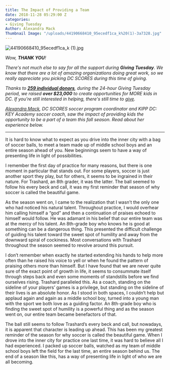 ```yaml
---
title: The Impact of Providing a Team
date: 2018-11-28 05:29:00 Z
categories:
- Giving Tuesday
Author: Alexandra Mack
Thumbnail Image: "/uploads/44190668410_95ecedf1ca_k%20(1)-3a7328.jpg"
---
```


![44190668410_95ecedf1ca_k (1).jpg](/uploads/44190668410_95ecedf1ca_k%20(1).jpg)

*Wow, **THANK YOU**!*

*There's not much else to say for all the support during **Giving Tuesday**. We know that there are a lot of amazing organizations doing great work, so we really appreciate you picking DC SCORES during this time of giving.*





*Thanks to **[259 individual donors](http://bit.ly/DCSthankyou18)**, during the 24-hour Giving Tuesday period, we raised **over $23,000** to create opportunities for MORE kids in DC. If you're still interested in helping, there's still time to [give](http://bit.ly/DCSgivingtuesday).*

*[Alexandra Mack](https://www.dcscores.org/about-us/leadership/alexandra-mack), DC SCORES soccer program coordinator and KIPP DC: KEY Academy soccer coach, saw the impact of providing kids the opportunity to be a part of a team this fall season. Read about her experience below.*

---

It is hard to know what to expect as you drive into the inner city with a bag of soccer balls, to meet a team made up of middle school boys and an entire season ahead of you. New beginnings seem to have a way of presenting life in light of possibilities.

I remember the first day of practice for many reasons, but there is one moment in particular that stands out. For some players, soccer is just another sport they play, but for others, it seems to be ingrained in their nature. For Trashard, an 8th grader, it was the latter. The ball seemed to follow his every beck and call, it was my first reminder that season of why soccer is called the beautiful game.

As the season went on, I came to the realization that I wasn’t the only one who had noticed his natural talent. Throughout practice, I would overhear him calling himself a “god” and then a continuation of praises echoed to himself would follow. He was adamant in his belief that our entire team was at the mercy of his talent. An 8th-grade boy who knows he is good at something can be a dangerous thing. This presented the difficult challenge of guiding his talent toward the sweet spot of humility and away from the downward spiral of cockiness. Most conversations with Trashard throughout the season seemed to revolve around this pursuit.

I don’t remember when exactly he started extending his hands to help more often than he raised his voice to yell or when he found the pattern of praising others more than himself. But I have found that we are never quite sure of the exact point of growth in life, it seems to consummate itself through steps back and even some moments of standstills before we find ourselves rising. Trashard paralleled this. As a coach, standing on the sideline of your players’ games is a privilege, but standing on the sideline of their lives is an absolute honor. As I stood in both spaces,  I couldn’t help but applaud again and again as a middle school boy, turned into a young man with the sport we both love as a guiding factor. An 8th-grade boy who is finding the sweet spot of humility is a powerful thing and as the season went on, our entire team became benefactors of that.

The ball still seems to follow Trashard’s every beck and call, but nowadays, it is apparent that character is leading up ahead. This has been my greatest reminder of the season for why soccer is called the beautiful game. When I drove into the inner city for practice one last time, it was hard to believe all I had experienced. I packed up soccer balls, watched as my team of middle school boys left the field for the last time, an entire season behind us. The end of a season like this, has a way of presenting life in light of who we are all becoming.